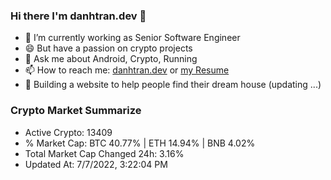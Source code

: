 ### Hi there I'm danhtran.dev 👋

- 🔭 I’m currently working as Senior Software Engineer
- 😄 But have a passion on crypto projects
- 💬 Ask me about Android, Crypto, Running 
- 📫 How to reach me: <a href="https://danhtran.dev" target="_blank">danhtran.dev</a> or <a href="Developer-Resume.pdf" target="_blank">my Resume</a>
- 🌱 Building a website to help people find their dream house (updating ...)

### Crypto Market Summarize
- Active Crypto: 13409
- % Market Cap: BTC 40.77% | ETH 14.94% | BNB 4.02%
- Total Market Cap Changed 24h: 3.16%
- Updated At: 7/7/2022, 3:22:04 PM
